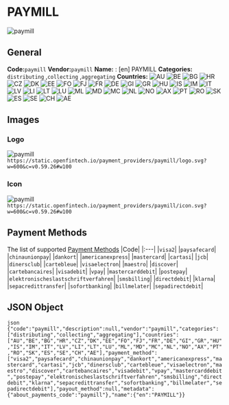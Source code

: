 # PAYMILL 
![paymill](https://static.openfintech.io/payment_providers/paymill/logo.svg?w=600&c=v0.59.26#w100) 
## General 
**Code:**`paymill` 
**Vendor:**`paymill` 
**Name:** 
:	[en] PAYMILL 
**Categories:** 
`distributing` ,`collecting` ,`aggregating` 
**Countries:** 
![AU](https://cdnjs.cloudflare.com/ajax/libs/flag-icon-css/3.3.0/flags/4x3/AU.svg#w24) 
![BE](https://cdnjs.cloudflare.com/ajax/libs/flag-icon-css/3.3.0/flags/4x3/BE.svg#w24) 
![BG](https://cdnjs.cloudflare.com/ajax/libs/flag-icon-css/3.3.0/flags/4x3/BG.svg#w24) 
![HR](https://cdnjs.cloudflare.com/ajax/libs/flag-icon-css/3.3.0/flags/4x3/HR.svg#w24) 
![CZ](https://cdnjs.cloudflare.com/ajax/libs/flag-icon-css/3.3.0/flags/4x3/CZ.svg#w24) 
![DK](https://cdnjs.cloudflare.com/ajax/libs/flag-icon-css/3.3.0/flags/4x3/DK.svg#w24) 
![EE](https://cdnjs.cloudflare.com/ajax/libs/flag-icon-css/3.3.0/flags/4x3/EE.svg#w24) 
![FO](https://cdnjs.cloudflare.com/ajax/libs/flag-icon-css/3.3.0/flags/4x3/FO.svg#w24) 
![FJ](https://cdnjs.cloudflare.com/ajax/libs/flag-icon-css/3.3.0/flags/4x3/FJ.svg#w24) 
![FR](https://cdnjs.cloudflare.com/ajax/libs/flag-icon-css/3.3.0/flags/4x3/FR.svg#w24) 
![DE](https://cdnjs.cloudflare.com/ajax/libs/flag-icon-css/3.3.0/flags/4x3/DE.svg#w24) 
![GI](https://cdnjs.cloudflare.com/ajax/libs/flag-icon-css/3.3.0/flags/4x3/GI.svg#w24) 
![GR](https://cdnjs.cloudflare.com/ajax/libs/flag-icon-css/3.3.0/flags/4x3/GR.svg#w24) 
![HU](https://cdnjs.cloudflare.com/ajax/libs/flag-icon-css/3.3.0/flags/4x3/HU.svg#w24) 
![IS](https://cdnjs.cloudflare.com/ajax/libs/flag-icon-css/3.3.0/flags/4x3/IS.svg#w24) 
![IM](https://cdnjs.cloudflare.com/ajax/libs/flag-icon-css/3.3.0/flags/4x3/IM.svg#w24) 
![IT](https://cdnjs.cloudflare.com/ajax/libs/flag-icon-css/3.3.0/flags/4x3/IT.svg#w24) 
![LV](https://cdnjs.cloudflare.com/ajax/libs/flag-icon-css/3.3.0/flags/4x3/LV.svg#w24) 
![LI](https://cdnjs.cloudflare.com/ajax/libs/flag-icon-css/3.3.0/flags/4x3/LI.svg#w24) 
![LT](https://cdnjs.cloudflare.com/ajax/libs/flag-icon-css/3.3.0/flags/4x3/LT.svg#w24) 
![LU](https://cdnjs.cloudflare.com/ajax/libs/flag-icon-css/3.3.0/flags/4x3/LU.svg#w24) 
![ML](https://cdnjs.cloudflare.com/ajax/libs/flag-icon-css/3.3.0/flags/4x3/ML.svg#w24) 
![MD](https://cdnjs.cloudflare.com/ajax/libs/flag-icon-css/3.3.0/flags/4x3/MD.svg#w24) 
![MC](https://cdnjs.cloudflare.com/ajax/libs/flag-icon-css/3.3.0/flags/4x3/MC.svg#w24) 
![NL](https://cdnjs.cloudflare.com/ajax/libs/flag-icon-css/3.3.0/flags/4x3/NL.svg#w24) 
![NO](https://cdnjs.cloudflare.com/ajax/libs/flag-icon-css/3.3.0/flags/4x3/NO.svg#w24) 
![AX](https://cdnjs.cloudflare.com/ajax/libs/flag-icon-css/3.3.0/flags/4x3/AX.svg#w24) 
![PT](https://cdnjs.cloudflare.com/ajax/libs/flag-icon-css/3.3.0/flags/4x3/PT.svg#w24) 
![RO](https://cdnjs.cloudflare.com/ajax/libs/flag-icon-css/3.3.0/flags/4x3/RO.svg#w24) 
![SK](https://cdnjs.cloudflare.com/ajax/libs/flag-icon-css/3.3.0/flags/4x3/SK.svg#w24) 
![ES](https://cdnjs.cloudflare.com/ajax/libs/flag-icon-css/3.3.0/flags/4x3/ES.svg#w24) 
![SE](https://cdnjs.cloudflare.com/ajax/libs/flag-icon-css/3.3.0/flags/4x3/SE.svg#w24) 
![CH](https://cdnjs.cloudflare.com/ajax/libs/flag-icon-css/3.3.0/flags/4x3/CH.svg#w24) 
![AE](https://cdnjs.cloudflare.com/ajax/libs/flag-icon-css/3.3.0/flags/4x3/AE.svg#w24) 
 
## Images 
### Logo 
![paymill](https://static.openfintech.io/payment_providers/paymill/logo.svg?w=600&c=v0.59.26#w100) 
``` https://static.openfintech.io/payment_providers/paymill/logo.svg?w=600&c=v0.59.26#w100 ``` 
### Icon 
![paymill](https://static.openfintech.io/payment_providers/paymill/icon.svg?w=600&c=v0.59.26#w100) 
``` https://static.openfintech.io/payment_providers/paymill/icon.svg?w=600&c=v0.59.26#w100 ``` 
## Payment Methods 
The list of supported [Payment Methods](#) 
|Code| 
|:---| 
|`visa2`| 
|`paysafecard`| 
|`chinaunionpay`| 
|`dankort`| 
|`americanexpress`| 
|`mastercard`| 
|`cartasi`| 
|`jcb`| 
|`dinersclub`| 
|`cartebleue`| 
|`visaelectron`| 
|`maestro`| 
|`discover`| 
|`cartebancaires`| 
|`visadebit`| 
|`vpay`| 
|`mastercarddebit`| 
|`postepay`| 
|`elektronischeslastschriftverfahren`| 
|`smsbilling`| 
|`directdebit`| 
|`klarna`| 
|`sepacredittransfer`| 
|`sofortbanking`| 
|`billmelater`| 
|`sepadirectdebit`| 
 
## JSON Object 
```json {"code":"paymill","description":null,"vendor":"paymill","categories":["distributing","collecting","aggregating"],"countries":["AU","BE","BG","HR","CZ","DK","EE","FO","FJ","FR","DE","GI","GR","HU","IS","IM","IT","LV","LI","LT","LU","ML","MD","MC","NL","NO","AX","PT","RO","SK","ES","SE","CH","AE"],"payment_method":["visa2","paysafecard","chinaunionpay","dankort","americanexpress","mastercard","cartasi","jcb","dinersclub","cartebleue","visaelectron","maestro","discover","cartebancaires","visadebit","vpay","mastercarddebit","postepay","elektronischeslastschriftverfahren","smsbilling","directdebit","klarna","sepacredittransfer","sofortbanking","billmelater","sepadirectdebit"],"payout_method":null,"metadata":{"about_payments_code":"paymill"},"name":{"en":"PAYMILL"}} ``` 
